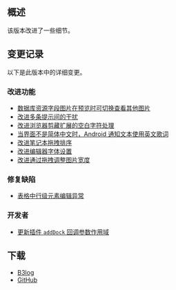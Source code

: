 ## 概述

该版本改进了一些细节。

## 变更记录

以下是此版本中的详细变更。

### 改进功能

* [数据库资源字段图片在预览时可切换查看其他图片](https://github.com/siyuan-note/siyuan/issues/11900)
* [改进多条提示间的干扰](https://github.com/siyuan-note/siyuan/issues/14324)
* [改进浏览器剪藏扩展的空白字符处理](https://github.com/siyuan-note/siyuan/issues/14775)
* [当界面不是简体中文时，Android 通知文本使用英文歌词](https://github.com/siyuan-note/siyuan/issues/14805)
* [改进笔记本拖拽排序](https://github.com/siyuan-note/siyuan/issues/14813)
* [改进编辑器字体设置](https://github.com/siyuan-note/siyuan/issues/14818)
* [改进通过拖拽调整图片宽度](https://github.com/siyuan-note/siyuan/pull/14851)

### 修复缺陷

* [表格中行级元素编辑异常](https://github.com/siyuan-note/siyuan/issues/14820)

### 开发者

* [更新插件 `addDock` 回调参数作用域](https://github.com/siyuan-note/siyuan/issues/14752)

## 下载

* [B3log](https://b3log.org/siyuan/download.html)
* [GitHub](https://github.com/siyuan-note/siyuan/releases)
